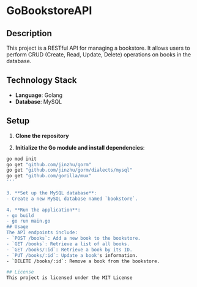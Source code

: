 # GoBookstoreAPI

## Description
This project is a RESTful API for managing a bookstore. It allows users to perform CRUD (Create, Read, Update, Delete) operations on books in the database.

## Technology Stack
- **Language**: Golang
- **Database**: MySQL

## Setup
1. **Clone the repository**
   
2. **Initialize the Go module and install dependencies**:
```bash
go mod init
go get "github.com/jinzhu/gorm"
go get "github.com/jinzhu/gorm/dialects/mysql"
go get "github.com/gorilla/mux"
'''
  
3. **Set up the MySQL database**:
- Create a new MySQL database named `bookstore`.

4. **Run the application**:
- go build
- go run main.go
## Usage
The API endpoints include:
- `POST /books`: Add a new book to the bookstore.
- `GET /books`: Retrieve a list of all books.
- `GET /books/:id`: Retrieve a book by its ID.
- `PUT /books/:id`: Update a book's information.
- `DELETE /books/:id`: Remove a book from the bookstore.

## License
This project is licensed under the MIT License
